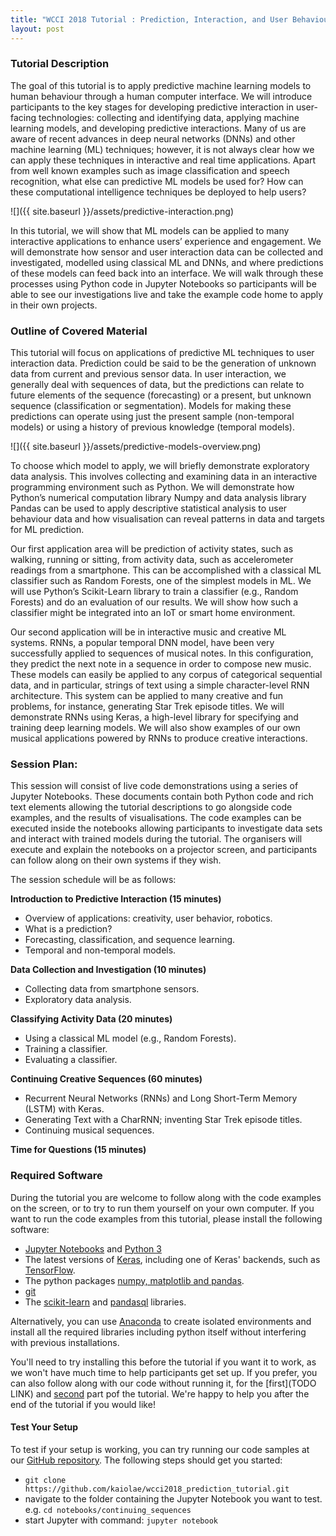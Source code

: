 ```yaml
---
title: "WCCI 2018 Tutorial : Prediction, Interaction, and User Behaviour"
layout: post
---
```


### Tutorial Description
The goal of this tutorial is to apply predictive machine learning models to human behaviour through a human computer interface. We will introduce participants to the key stages for developing predictive interaction in user-facing technologies: collecting and identifying data, applying machine learning models, and developing predictive interactions. Many of us are aware of recent advances in deep neural networks (DNNs) and other machine learning (ML) techniques; however, it is not always clear how we can apply these techniques in interactive and real time applications. Apart from well known examples such as image classification and speech recognition, what else can predictive ML models be used for? How can these computational intelligence techniques be deployed to help users?

![]({{ site.baseurl }}/assets/predictive-interaction.png)

In this tutorial, we will show that ML models can be applied to many interactive applications to enhance users’ experience and engagement. We will demonstrate how sensor and user interaction data can be collected and investigated, modelled using classical ML and DNNs, and where predictions of these models can feed back into an interface. We will walk through these processes using Python code in Jupyter Notebooks so participants will be able to see our investigations live and take the example code home to apply in their own projects.

### Outline of Covered Material
This tutorial will focus on applications of predictive ML techniques to user interaction data. Prediction could be said to be the generation of unknown data from current and previous sensor data. In user interaction, we generally deal with sequences of data, but the predictions can relate to future elements of the sequence (forecasting) or a present, but unknown sequence (classification or segmentation). Models for making these predictions can operate using just the present sample (non-temporal models) or using a history of previous knowledge (temporal models).

![]({{ site.baseurl }}/assets/predictive-models-overview.png)

To choose which model to apply, we will briefly demonstrate exploratory data analysis. This involves collecting and examining data in an interactive programming environment such as Python. We will demonstrate how Python’s numerical computation library Numpy and data analysis library Pandas can be used to apply descriptive statistical analysis to user behaviour data and how visualisation can reveal patterns in data and targets for ML prediction.

Our first application area will be prediction of activity states, such as walking, running or sitting, from activity data, such as accelerometer readings from a smartphone. This can be accomplished with a classical ML classifier such as Random Forests, one of the simplest models in ML. We will use Python’s Scikit-Learn library to train a classifier (e.g., Random Forests) and do an evaluation of our results. We will show how such a classifier might be integrated into an IoT or smart home environment.

Our second application will be in interactive music and creative ML systems. RNNs, a popular temporal DNN model, have been very successfully applied to sequences of musical notes. In this configuration, they predict the next note in a sequence in order to compose new music. These models can easily be applied to any corpus of categorical sequential data, and in particular, strings of text using a simple character-level RNN architecture. This system can be applied to many creative and fun problems, for instance, generating Star Trek episode titles.  We will demonstrate RNNs using Keras, a high-level library for specifying and training deep learning models. We will also show examples of our own musical applications powered by RNNs to produce creative interactions.

### Session Plan:
This session will consist of live code demonstrations using a series of Jupyter Notebooks. These documents contain both Python code and rich text elements allowing the tutorial descriptions to go alongside code examples, and the results of visualisations. The code examples can be executed inside the notebooks allowing participants to investigate data sets and interact with trained models during the tutorial. The organisers will execute and explain the notebooks on a projector screen, and participants can follow along on their own systems if they wish.

The session schedule will be as follows:

**Introduction to Predictive Interaction (15 minutes)**
- Overview of applications: creativity, user behavior, robotics.
- What is a prediction?
- Forecasting, classification, and sequence learning.
- Temporal and non-temporal models.

**Data Collection and Investigation (10 minutes)**
- Collecting data from smartphone sensors.
- Exploratory data analysis.

**Classifying Activity Data (20 minutes)**
- Using a classical ML model (e.g., Random Forests).
- Training a classifier.
- Evaluating a classifier.

**Continuing Creative Sequences (60 minutes)**
- Recurrent Neural Networks (RNNs) and Long Short-Term Memory (LSTM) with Keras.
- Generating Text with a CharRNN; inventing Star Trek episode titles.
- Continuing musical sequences.

**Time for Questions (15 minutes)**


### Required Software

During the tutorial you are welcome to follow along with the code examples on the screen, or to try to run them yourself on your own computer. If you want to run the code examples from this tutorial, please install the following software:

* [Jupyter Notebooks](http://jupyter.org/install) and [Python 3](https://www.python.org/downloads/)
* The latest versions of [Keras](https://keras.io/#installation), including one of Keras' backends, such as [TensorFlow](https://www.tensorflow.org/install/).
* The python packages [numpy, matplotlib and pandas](https://scipy.org/install.html).
* [git](https://git-scm.com/book/en/v2/Getting-Started-Installing-Git)
* The [scikit-learn](http://scikit-learn.org/stable/install.html) and [pandasql](https://github.com/yhat/pandasql) libraries.

Alternatively, you can use [Anaconda](https://www.anaconda.com/) to create isolated environments and install all the required libraries including python itself without interfering with previous installations.

You'll need to try installing this before the tutorial if you want it to work, as we won't have much time to help participants get set up. If you prefer, you can also follow along with our code without running it, for the [first](TODO LINK) and [second](https://github.com/kaiolae/wcci2018_prediction_tutorial/blob/master/notebooks/continuing_sequences/charRNN-star-trek-titles.ipynb) part pof the tutorial. We're happy to help you after the end of the tutorial if you would like!

#### Test Your Setup

To test if your setup is working, you can try running our code samples at our [GitHub repository](https://github.com/kaiolae/wcci2018_prediction_tutorial). The following steps should get you started:

* `git clone https://github.com/kaiolae/wcci2018_prediction_tutorial.git`
* navigate to the folder containing the Jupyter Notebook you want to test. e.g. `cd notebooks/continuing_sequences`
* start Jupyter with command: `jupyter notebook`

